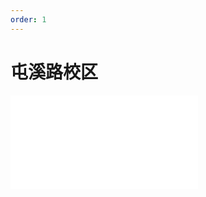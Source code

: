 ```yaml
---
order: 1
---
```


# 屯溪路校区

<iframe src="//player.bilibili.com/player.html?isOutside=true&aid=354766451&bvid=BV1DX4y167pY&cid=1089781236&p=1" scrolling="no" border="0" frameborder="no" framespacing="0" allowfullscreen="true"></iframe>
